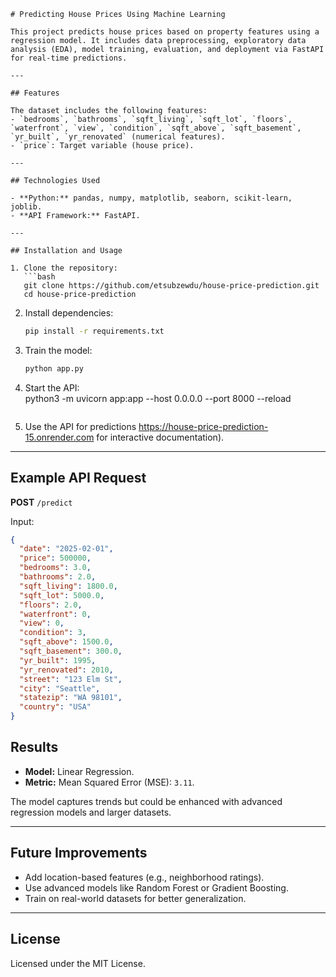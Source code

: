  

```markdow
# Predicting House Prices Using Machine Learning

This project predicts house prices based on property features using a regression model. It includes data preprocessing, exploratory data analysis (EDA), model training, evaluation, and deployment via FastAPI for real-time predictions.

---

## Features

The dataset includes the following features:  
- `bedrooms`, `bathrooms`, `sqft_living`, `sqft_lot`, `floors`, `waterfront`, `view`, `condition`, `sqft_above`, `sqft_basement`, `yr_built`, `yr_renovated` (numerical features).  
- `price`: Target variable (house price).  

---

## Technologies Used

- **Python:** pandas, numpy, matplotlib, seaborn, scikit-learn, joblib.  
- **API Framework:** FastAPI.  

---

## Installation and Usage

1. Clone the repository:  
   ```bash
   git clone https://github.com/etsubzewdu/house-price-prediction.git
   cd house-price-prediction
   ```

2. Install dependencies:  
   ```bash
   pip install -r requirements.txt
   ```

3. Train the model:  
   ```bash
   python app.py
   ```

4. Start the API:  
   python3 -m uvicorn app:app --host 0.0.0.0 --port 8000 --reload

   ```

5. Use the API for predictions https://house-price-prediction-15.onrender.com for interactive documentation).  

---

## Example API Request

**POST** `/predict`  

Input:  
```json
{
  "date": "2025-02-01",
  "price": 500000,
  "bedrooms": 3.0,
  "bathrooms": 2.0,
  "sqft_living": 1800.0,
  "sqft_lot": 5000.0,
  "floors": 2.0,
  "waterfront": 0,
  "view": 0,
  "condition": 3,
  "sqft_above": 1500.0,
  "sqft_basement": 300.0,
  "yr_built": 1995,
  "yr_renovated": 2010,
  "street": "123 Elm St",
  "city": "Seattle",
  "statezip": "WA 98101",
  "country": "USA"
}
```



## Results

- **Model:** Linear Regression.  
- **Metric:** Mean Squared Error (MSE): `3.11`.  

The model captures trends but could be enhanced with advanced regression models and larger datasets.

---

## Future Improvements

- Add location-based features (e.g., neighborhood ratings).  
- Use advanced models like Random Forest or Gradient Boosting.  
- Train on real-world datasets for better generalization.  

---

## License

Licensed under the MIT License.
``` 

